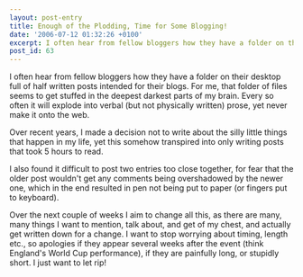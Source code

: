 ```yaml
---
layout: post-entry
title: Enough of the Plodding, Time for Some Blogging!
date: '2006-07-12 01:32:26 +0100'
excerpt: I often hear from fellow bloggers how they have a folder on their desktop full of half written posts intended for their blogs. For me, that folder of files seems to get stuffed in the deepest darkest parts of my brain.
post_id: 63
---
```

I often hear from fellow bloggers how they have a folder on their desktop full of half written posts intended for their blogs. For me, that folder of files seems to get stuffed in the deepest darkest parts of my brain. Every so often it will explode into verbal (but not physically written) prose, yet never make it onto the web.

Over recent years, I made a decision not to write about the silly little things that happen in my life, yet this somehow transpired into only writing posts that took 5 hours to read.

I also found it difficult to post two entries too close together, for fear that the older post wouldn't get any comments being overshadowed by the newer one, which in the end resulted in pen not being put to paper (or fingers put to keyboard).

Over the next couple of weeks I aim to change all this, as there are many, many things I want to mention, talk about, and get of my chest, and actually get written down for a change. I want to stop worrying about timing, length etc., so apologies if they appear several weeks after the event (think England's World Cup performance), if they are painfully long, or stupidly short. I just want to let rip!